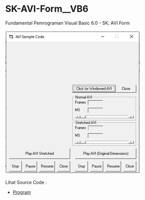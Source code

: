 # SK-AVI-Form__VB6
Fundamental Pemrograman Visual Basic 6.0 - SK; AVI Form<br><br>
<img src="https://github.com/RizkyKhapidsyah/SK-AVI-Form__VB6/blob/main/result/001.PNG"><br><br>
Lihat Source Code : <br>
- <a href="https://github.com/RizkyKhapidsyah/SK-AVI-Form__VB6/blob/main/Form1.frm">Program</a>
